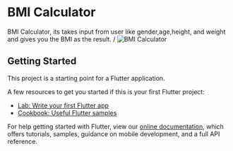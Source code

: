 # BMI Calculator

BMI Calculator, its takes input from user like gender,age,height, and weight and gives you the BMI as the result.
/
![BMI Calculator](https://user-images.githubusercontent.com/53833570/93013053-9fb32600-f5c2-11ea-9d2d-71fd57e9b594.png)


## Getting Started

This project is a starting point for a Flutter application.

A few resources to get you started if this is your first Flutter project:

- [Lab: Write your first Flutter app](https://flutter.dev/docs/get-started/codelab)
- [Cookbook: Useful Flutter samples](https://flutter.dev/docs/cookbook)

For help getting started with Flutter, view our
[online documentation](https://flutter.dev/docs), which offers tutorials,
samples, guidance on mobile development, and a full API reference.
